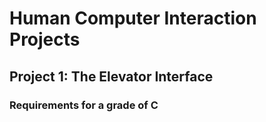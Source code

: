 # Human Computer Interaction Projects
## Project 1: The Elevator Interface

### Requirements for a grade of C
